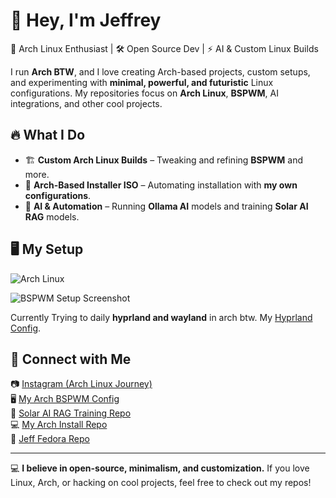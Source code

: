 # 👋 Hey, I'm Jeffrey

🚀 Arch Linux Enthusiast | 🛠 Open Source Dev | ⚡ AI & Custom Linux Builds  

I run **Arch BTW**, and I love creating Arch-based projects, custom setups, and experimenting with **minimal, powerful, and futuristic** Linux configurations. My repositories focus on **Arch Linux**, **BSPWM**, AI integrations, and other cool projects.  

## 🔥 What I Do  
- 🏗️ **Custom Arch Linux Builds** – Tweaking and refining **BSPWM** and more.  
- 📀 **Arch-Based Installer ISO** – Automating installation with **my own configurations**.  
- 🤖 **AI & Automation** – Running **Ollama AI** models and training **Solar AI RAG** models.  

## 🖥️ My Setup  
![Arch Linux](https://upload.wikimedia.org/wikipedia/commons/thumb/1/13/Arch_Linux_%22Crystal%22_icon.svg/128px-Arch_Linux_%22Crystal%22_icon.svg.png)  

![BSPWM Setup Screenshot](https://github.com/Jeffrey2081/arch-bspwm/blob/main/screenshots/bspwm-setup.png?raw=true)

Currently Trying to daily **hyprland and wayland** in arch btw. My [Hyprland Config](https://github.com/Jeffrey2081/hyperland-jeff).
## 🔗 Connect with Me  
📷 [Instagram (Arch Linux Journey)](https://www.instagram.com/jeffrey__2081/)  
🖥️ [My Arch BSPWM Config](https://github.com/Jeffrey2081/arch-bspwm)  
🤖 [Solar AI RAG Training Repo](https://github.com/Jeffrey2081/Solar-AI-RAG-Training)  
💻 [My Arch Install Repo](https://github.com/Jeffrey2081/arch-install)  
🐧 [Jeff Fedora Repo](https://github.com/Jeffrey2081/Jeff-Fedora)  

---

💻 **I believe in open-source, minimalism, and customization.** If you love Linux, Arch, or hacking on cool projects, feel free to check out my repos!  
